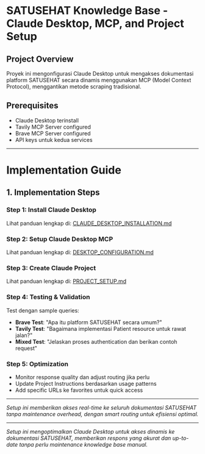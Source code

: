 # SATUSEHAT Knowledge Base - Claude Desktop, MCP, and Project Setup

## Project Overview
Proyek ini mengonfigurasi Claude Desktop untuk mengakses dokumentasi platform SATUSEHAT secara dinamis menggunakan MCP (Model Context Protocol), menggantikan metode scraping tradisional.

## Prerequisites
- Claude Desktop terinstall
- Tavily MCP Server configured
- Brave MCP Server configured
- API keys untuk kedua services

---

# Implementation Guide

## 1. Implementation Steps

### Step 1: Install Claude Desktop
Lihat panduan lengkap di: [CLAUDE_DESKTOP_INSTALLATION.md](https://github.com/ahidayatxx/SATUSEHAT-knowledge-base-claude-project/blob/master/CLAUDE_DESKTOP_INSTALLATION.md)

### Step 2: Setup Claude Desktop MCP
Lihat panduan lengkap di: [DESKTOP_CONFIGURATION.md](https://github.com/ahidayatxx/SATUSEHAT-knowledge-base-claude-project/blob/master/DESKTOP_CONFIGURATION.md)

### Step 3: Create Claude Project
Lihat panduan lengkap di: [PROJECT_SETUP.md](https://github.com/ahidayatxx/SATUSEHAT-knowledge-base-claude-project/blob/master/PROJECT_SETUP.md)

### Step 4: Testing & Validation
Test dengan sample queries:
- **Brave Test**: "Apa itu platform SATUSEHAT secara umum?"
- **Tavily Test**: "Bagaimana implementasi Patient resource untuk rawat jalan?"
- **Mixed Test**: "Jelaskan proses authentication dan berikan contoh request"

### Step 5: Optimization
- Monitor response quality dan adjust routing jika perlu
- Update Project Instructions berdasarkan usage patterns
- Add specific URLs ke favorites untuk quick access

---

*Setup ini memberikan akses real-time ke seluruh dokumentasi SATUSEHAT tanpa maintenance overhead, dengan smart routing untuk efisiensi optimal.*

---

*Setup ini mengoptimalkan Claude Desktop untuk akses dinamis ke dokumentasi SATUSEHAT, memberikan respons yang akurat dan up-to-date tanpa perlu maintenance knowledge base manual.*